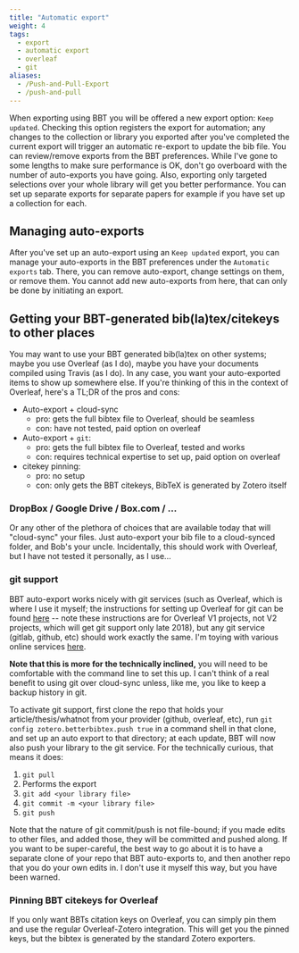 ```yaml
---
title: "Automatic export"
weight: 4
tags:
  - export
  - automatic export
  - overleaf
  - git
aliases:
  - /Push-and-Pull-Export
  - /push-and-pull
---
```


When exporting using BBT you will be offered a new export option: `Keep updated`. Checking this option
registers the export for automation; any changes to the collection or library you exported after you've completed the current export will
trigger an automatic re-export to update the bib file. You can review/remove exports from the BBT preferences.  While
I've gone to some lengths to make sure performance is OK, don't go overboard with the number of auto-exports you have
going. Also, exporting only targeted selections over your whole library will get you better performance. You can set up
separate exports for separate papers for example if you have set up a collection for each.

## Managing auto-exports

After you've set up an auto-export using an `Keep updated` export,
you can manage your auto-exports in the BBT preferences under the
`Automatic exports` tab. There, you can remove auto-export, change
settings on them, or remove them. You cannot add new auto-exports
from here, that can only be done by initiating an export.

## Getting your BBT-generated bib(la)tex/citekeys to other places

You may want to use your BBT generated bib(la)tex on other systems; maybe you use Overleaf (as I do), maybe you have your documents compiled using Travis (as I do). In any case, you want your auto-exported items to show up somewhere else. If you're thinking of this in the context of Overleaf, here's a TL;DR of the pros and cons:

* Auto-export + cloud-sync
  * pro: gets the full bibtex file to Overleaf, should be seamless
  * con: have not tested, paid option on overleaf
* Auto-export + `git`:
  * pro: gets the full bibtex file to Overleaf, tested and works
  * con: requires technical expertise to set up, paid option on overleaf
* citekey pinning:
  * pro: no setup
  * con: only gets the BBT citekeys, BibTeX is generated by Zotero itself

### DropBox / Google Drive / Box.com / ...

Or any other of the plethora of choices that are available today that will "cloud-sync" your files. Just auto-export your bib file to a cloud-synced folder, and Bob's your uncle. Incidentally, this should work with Overleaf, but I have not tested it personally, as I use...

### git support

BBT auto-export works nicely with git services (such as Overleaf, which is where I use it myself; the instructions for setting up Overleaf for git can be found [here](https://www.overleaf.com/blog/195-new-collaborate-online-and-offline-with-overleaf-and-git-beta) -- note these instructions are for Overleaf V1 projects, not V2 projects, which will get git support only late 2018), but any git service (gitlab, github, etc) should work exactly the same. I'm toying with various online services [here](https://github.com/retorquere/zotero-better-bibtex/projects/2).

**Note that this is more for the technically inclined,** you will need to be comfortable with the command line to set this up. I can't think of a real benefit to using git over cloud-sync unless, like me, you like to keep a backup history in git.

To activate git support, first clone the repo that holds your article/thesis/whatnot from your provider (github, overleaf, etc), run `git config zotero.betterbibtex.push true` in a command shell in that clone, and set up an auto export to that directory; at each update, BBT will now also push your library to the git service. For the technically curious, that means it does:

1. `git pull`
2. Performs the export
3. `git add <your library file>`
4. `git commit -m <your library file>`
5. `git push`

Note that the nature of git commit/push is not file-bound; if you made edits to other files, and added those, they will be committed and pushed along. If you want to be super-careful, the best way to go about it is to have a separate clone of your repo that BBT auto-exports to, and then another repo that you do your own edits in. I don't use it myself this way, but you have been warned.

### Pinning BBT citekeys for Overleaf

If you only want BBTs citation keys on Overleaf, you can simply pin
them and use the regular Overleaf-Zotero integration. This will get
you the pinned keys, but the bibtex is generated by the standard
Zotero exporters.
